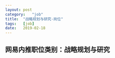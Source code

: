 ```yaml
---
layout:	post
category:	"job"
title:	"战略规划与研究-岗位"
tags:	[job]
date:	2019-02-18
---
```

## 网易内推职位类别：战略规划与研究
